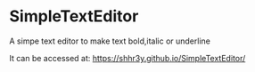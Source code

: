 # SimpleTextEditor
 A simpe text editor to make text bold,italic or underline


It can be accessed at: https://shhr3y.github.io/SimpleTextEditor/
